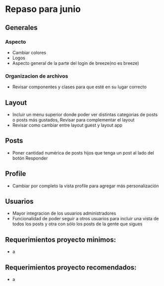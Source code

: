 
# Repaso para junio

## Generales

### Aspecto
- Cambiar colores
- Logos
- Aspecto general de la parte del login de breeze(no es breeze)

### Organizacion de archivos
- Revisar componentes y clases para que esté en su lugar correcto

## Layout
- Incluir un menu superior donde poder ver distintas categorias de posts o posts más gustados, Revisar para complementar el layout
- Revisar como cambiar entre layout guest y layout app

## Posts
- Poner cantidad numérica de posts hijos que tenga un post al lado 
del botón Responder

## Profile
- Cambiar por completo la vista profile para agregar más personalización

## Usuarios
- Mayor integracion de los usuarios administradores
- Funcionalidad de poder seguir a otros usuarios para incluir una 
vista de todos los posts y otra con sólo los posts de la gente que sigues

## Requerimientos proyecto minimos:
- a
## Requerimientos proyecto recomendados:
- a
